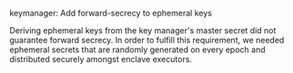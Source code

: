 keymanager: Add forward-secrecy to ephemeral keys

Deriving ephemeral keys from the key manager's master secret did not guarantee
forward secrecy. In order to fulfill this requirement, we needed ephemeral
secrets that are randomly generated on every epoch and distributed securely
amongst enclave executors.
